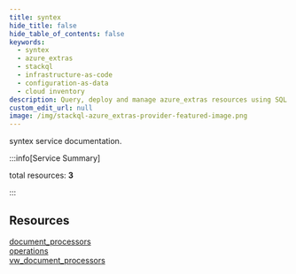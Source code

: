 ```yaml
---
title: syntex
hide_title: false
hide_table_of_contents: false
keywords:
  - syntex
  - azure_extras
  - stackql
  - infrastructure-as-code
  - configuration-as-data
  - cloud inventory
description: Query, deploy and manage azure_extras resources using SQL
custom_edit_url: null
image: /img/stackql-azure_extras-provider-featured-image.png
---
```


syntex service documentation.

:::info[Service Summary]

total resources: __3__  

:::

## Resources
<div class="row">
<div class="providerDocColumn">
<a href="/services/syntex/document_processors/">document_processors</a><br />
<a href="/services/syntex/operations/">operations</a>
</div>
<div class="providerDocColumn">
<a href="/services/syntex/vw_document_processors/">vw_document_processors</a>
</div>
</div>